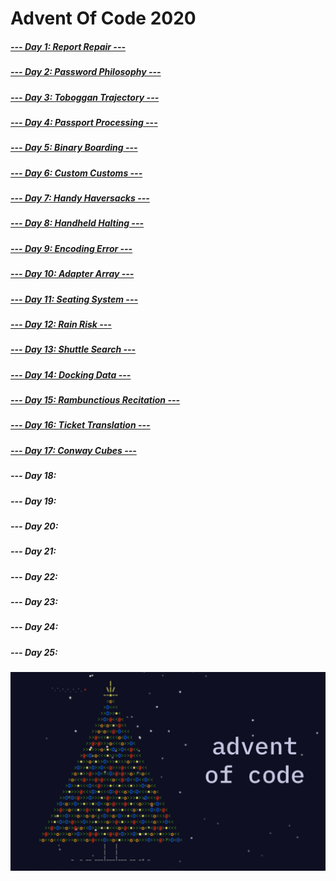 # Advent Of Code 2020

##### [--- Day 1: Report Repair ---](https://adventofcode.com/2020/day/1)
##### [--- Day 2: Password Philosophy ---](https://adventofcode.com/2020/day/2)
##### [--- Day 3: Toboggan Trajectory ---](https://adventofcode.com/2020/day/3)
##### [--- Day 4: Passport Processing ---](https://adventofcode.com/2020/day/4)
##### [--- Day 5: Binary Boarding ---](https://adventofcode.com/2020/day/5)
##### [--- Day 6: Custom Customs ---](https://adventofcode.com/2020/day/6)
##### [--- Day 7: Handy Haversacks ---](https://adventofcode.com/2020/day/7)
##### [--- Day 8: Handheld Halting ---](https://adventofcode.com/2020/day/8)
##### [--- Day 9: Encoding Error ---](https://adventofcode.com/2020/day/9)
##### [--- Day 10: Adapter Array ---](https://adventofcode.com/2020/day/10)
##### [--- Day 11: Seating System ---](https://adventofcode.com/2020/day/11)
##### [--- Day 12: Rain Risk ---](https://adventofcode.com/2020/day/12)
##### [--- Day 13: Shuttle Search ---](https://adventofcode.com/2020/day/13)
##### [--- Day 14: Docking Data ---](https://adventofcode.com/2020/day/14)
##### [--- Day 15: Rambunctious Recitation ---](https://adventofcode.com/2020/day/15)
##### [--- Day 16: Ticket Translation ---](https://adventofcode.com/2020/day/16)
##### [--- Day 17: Conway Cubes ---](https://adventofcode.com/2020/day/17)
##### --- Day 18:
##### --- Day 19:
##### --- Day 20:
##### --- Day 21:
##### --- Day 22:
##### --- Day 23:
##### --- Day 24:
##### --- Day 25:

![alt text](AdventOfCode.png)
